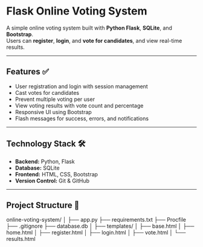 # Flask Online Voting System

A simple online voting system built with **Python Flask**, **SQLite**, and **Bootstrap**.  
Users can **register**, **login**, and **vote for candidates**, and view real-time results.

---

## Features ✅

- User registration and login with session management  
- Cast votes for candidates  
- Prevent multiple voting per user  
- View voting results with vote count and percentage  
- Responsive UI using Bootstrap  
- Flash messages for success, errors, and notifications  

---

## Technology Stack 🛠️

- **Backend:** Python, Flask  
- **Database:** SQLite  
- **Frontend:** HTML, CSS, Bootstrap  
- **Version Control:** Git & GitHub  

---

## Project Structure 📂

online-voting-system/
│
├── app.py
├── requirements.txt
├── Procfile
├── .gitignore
├── database.db
│
├── templates/
│ ├── base.html
│ ├── home.html
│ ├── register.html
│ ├── login.html
│ ├── vote.html
│ └── results.html

